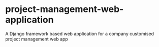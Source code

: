 # project-management-web-application
A Django framework based web application for a company customised project management web app 
